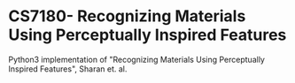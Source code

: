# CS7180- Recognizing Materials Using Perceptually Inspired Features
Python3 implementation of "Recognizing Materials Using Perceptually Inspired Features",  Sharan et. al.
